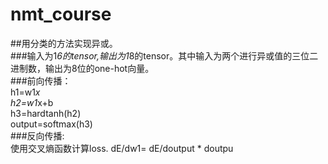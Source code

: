# nmt_course
##用分类的方法实现异或。<br>
###输入为1*6的tensor,输出为1*8的tensor。其中输入为两个进行异或值的三位二进制数，输出为8位的one-hot向量。<br>
###前向传播：<br>
h1=w1*x<br>
h2=w1*x+b<br>
h3=hardtanh(h2)<br>
output=softmax(h3)<br>
###反向传播:<br>
使用交叉熵函数计算loss.
dE/dw1= dE/doutput * doutpu

